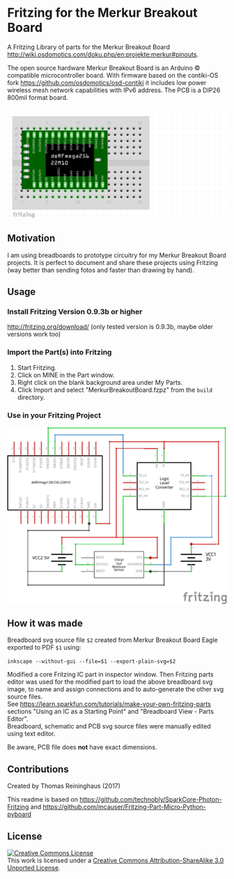 # Fritzing for the Merkur Breakout Board
A Fritzing Library of parts for the Merkur Breakout Board http://wiki.osdomotics.com/doku.php/en:projekte:merkur#pinouts.

The open source hardware Merkur Breakout Board is an Arduino :copyright: compatible microcontroller board. With firmware based on the contiki-OS fork https://github.com/osdomotics/osd-contiki it includes low power wireless mesh network capabilities with IPv6 address. The PCB is a DIP26 800mil format board.

![Merkurboard Fritzing Project](docs/screenshots/Merkurboard_breadboard.png)

## Motivation

I am using breadboards to prototype circuitry for my Merkur Breakout Board projects. It is perfect to document and share these projects using Fritzing (way better than sending fotos and faster than drawing by hand).

## Usage

### Install Fritzing Version 0.9.3b or higher
http://fritzing.org/download/ (only tested version is 0.9.3b, maybe older versions work too)

### Import the Part(s) into Fritzing

1. Start Fritzing.
2. Click on MINE in the Part window.
3. Right click on the blank background area under My Parts.
4. Click Import and select "MerkurBreakoutBoard.fzpz" from the `build` directory.

### Use in your Fritzing Project

![I2CSoilMoisture Fritzing Project](docs/screenshots/I2CSoilMoisture_schematic.png)

## How it was made

Breadboard svg source file `$2` created from Merkur Breakout Board Eagle exported to PDF `$1` using:

`inkscape --without-gui --file=$1 --export-plain-svg=$2`

Modified a core Fritzing IC part in inspector window. Then Fritzing parts editor was used for the modified part to load the above breadboard svg image, to name and assign connections and to auto-generate the other svg source files.<br>
See https://learn.sparkfun.com/tutorials/make-your-own-fritzing-parts sections "Using an IC as a Starting Point" and "Breadboard View - Parts Editor".<br>
Breadboard, schematic and PCB svg source files were manually edited using text editor.<br>

Be aware, PCB file does **not** have exact dimensions.<br>

## Contributions

Created by Thomas Reininghaus (2017)

This readme is based on https://github.com/technobly/SparkCore-Photon-Fritzing and https://github.com/mcauser/Fritzing-Part-Micro-Python-pyboard

## License

<a rel="license" href="http://creativecommons.org/licenses/by-sa/3.0/"><img alt="Creative Commons License" style="border-width:0" src="https://i.creativecommons.org/l/by-sa/3.0/88x31.png" /></a><br />This work is licensed under a <a rel="license" href="http://creativecommons.org/licenses/by-sa/3.0/">Creative Commons Attribution-ShareAlike 3.0 Unported License</a>.
